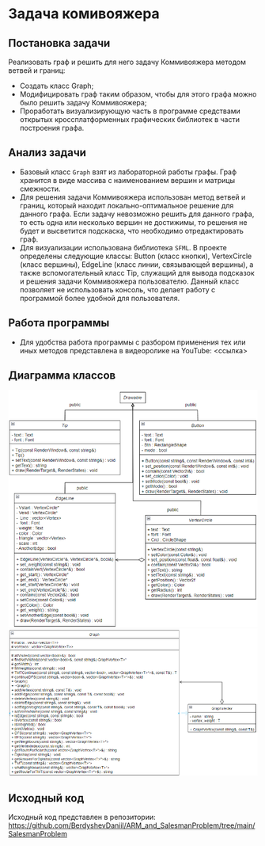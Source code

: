 # Задача комивояжера
## Постановка задачи
Реализовать граф и решить для него задачу Коммивояжера методом ветвей и границ:
- Создать класс Graph;
- Модифицировать граф таким образом, чтобы для этого графа можно было решить задачу Коммивояжера;
- Проработать визуализирующую часть в программе средствами открытых кроссплатформенных графических библиотек в части построения графа.

## Анализ задачи
- Базовый класс ```Graph``` взят из лабораторной работы графы. Граф хранится в виде массива с наименованием вершин и матрицы смежности. 
- Для решения задачи Коммивояжера использован метод ветвей и границ, который находит локально-оптимальное решение для данного графа. Если задачу невозможно решить для данного графа, то есть одна или несколько вершин не достижимы, то решения не будет и высветится подскаска, что необходимо отредактировать граф.
- Для визуализации использована библиотека ```SFML```. В проекте определены следующие классы: Button (класс кнопки), VertexCircle (класс вершины), EdgeLine (класс линии, связывающей вершины), а также вспомогательный класс Tip, служащий для вывода подсказок и решения задачи Коммивояжера пользователю. Данный класс позволяет не использовать консоль, что делает работу с программой более удобной для пользователя.

## Работа программы
- Для удобства работа программы с разбором применения тех или иных методов представлена в видеоролике на YouTube: <ссылка>

## Диаграмма классов
<img src="./ClassDiagram1.png">
<img src="./ClassDiagram2.png">

## Исходный код
Исходный код представлен в репозитории: https://github.com/BerdyshevDaniil/ARM_and_SalesmanProblem/tree/main/SalesmanProblem
